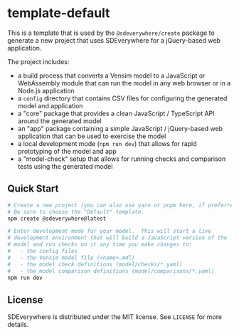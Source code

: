 # template-default

This is a template that is used by the `@sdeverywhere/create` package to generate a
new project that uses SDEverywhere for a jQuery-based web application.

The project includes:

- a build process that converts a Vensim model to a JavaScript or WebAssembly
  module that can run the model in any web browser or in a Node.js application
- a `config` directory that contains CSV files for configuring the generated
  model and application
- a "core" package that provides a clean JavaScript / TypeScript API around the
  generated model
- an "app" package containing a simple JavaScript / jQuery-based web application
  that can be used to exercise the model
- a local development mode (`npm run dev`) that allows for rapid prototyping
  of the model and app
- a "model-check" setup that allows for running checks and comparison tests using
  the generated model

## Quick Start

```sh
# Create a new project (you can also use yarn or pnpm here, if preferred).
# Be sure to choose the "Default" template.
npm create @sdeverywhere@latest

# Enter development mode for your model.  This will start a live
# development environment that will build a JavaScript version of the
# model and run checks on it any time you make changes to:
#   - the config files
#   - the Vensim model file (<name>.mdl)
#   - the model check definitions (model/checks/*.yaml)
#   - the model comparison definitions (model/comparisons/*.yaml)
npm run dev
```

## License

SDEverywhere is distributed under the MIT license. See `LICENSE` for more details.
